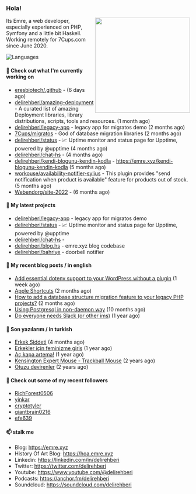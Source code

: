 <h3>Hola!</h3>
 

<img align="right" src="https://media.giphy.com/media/ZE6HYckyroMWwSp11C/giphy-downsized.gif" width="260">

Its Emre, a web developer, especially experienced on PHP, Symfony and a little bit Haskell. Working remotely for 7Cups.com since June 2020. 

![Languages](https://github-readme-stats.vercel.app/api/top-langs/?username=delirehberi&layout=compact)

#### 👷 Check out what I'm currently working on

- [eresbiotech/.github](https://github.com/eresbiotech/.github) -  (6 days ago)
- [delirehberi/amazing-deployment](https://github.com/delirehberi/amazing-deployment) - A curated list of amazing Deployment libraries, library distributions, scripts, tools and resources. (1 month ago)
- [delirehberi/legacy-app](https://github.com/delirehberi/legacy-app) - legacy app for migratos demo (2 months ago)
- [7Cups/migratos](https://github.com/7Cups/migratos) - God of database migration libraries (2 months ago)
- [delirehberi/status](https://github.com/delirehberi/status) - 📈 Uptime monitor and status page for Upptime, powered by @upptime (4 months ago)
- [delirehberi/chat-hs](https://github.com/delirehberi/chat-hs) -  (4 months ago)
- [delirehberi/kendi-blogunu-kendin-kodla](https://github.com/delirehberi/kendi-blogunu-kendin-kodla) - https://emre.xyz/kendi-blogunu-kendin-kodla (5 months ago)
- [workouse/availability-notifier-sylius](https://github.com/workouse/availability-notifier-sylius) - This plugin provides &#34;send notification when product is available&#34; feature for products out of stock. (5 months ago)
- [Webendorg/site-2022](https://github.com/Webendorg/site-2022) -  (6 months ago)

#### 🌱 My latest projects

- [delirehberi/legacy-app](https://github.com/delirehberi/legacy-app) - legacy app for migratos demo
- [delirehberi/status](https://github.com/delirehberi/status) - 📈 Uptime monitor and status page for Upptime, powered by @upptime
- [delirehberi/chat-hs](https://github.com/delirehberi/chat-hs) - 
- [delirehberi/blog.hs](https://github.com/delirehberi/blog.hs) - emre.xyz blog codebase 
- [delirehberi/bahriye](https://github.com/delirehberi/bahriye) - doorbell notifier

#### 📜 My recent blog posts / in english

- [Add essential dotenv support to your WordPress without a plugin](https://emre.xyz/add-essential-dotenv-support-to-your-wordpress-without-a-plugin) (1 week ago)
- [Apple Shortcuts](https://emre.xyz/apple-shortcuts) (2 months ago)
- [How to add a database structure migration feature to your legacy PHP projects?](https://emre.xyz/how-to-add-a-database-structure-migration-feature-to-your-legacy-php-projects) (2 months ago)
- [Using Postgresql in non-daemon way](https://emre.xyz/using-postgresql-in-non-daemon-way) (10 months ago)
- [Do everyone needs Slack (or other ims)](https://emre.xyz/do-everyone-needs-slack-or-other-ims) (1 year ago)

#### 📜 Son yazılarım / in turkish

- [Erkek Şiddeti](https://emre.xyz/erkek-siddeti) (4 months ago)
- [Erkekler için feminizme giriş](https://emre.xyz/erkekler-icin-feminizme-giris) (1 year ago)
- [Aç kapa artema!](https://emre.xyz/ac-kapa-artema) (1 year ago)
- [Kensington Expert Mouse - Trackball Mouse](https://emre.xyz/kensington-expert-mouse-trackball-mouse) (2 years ago)
- [Otuzu devirenler](https://emre.xyz/otuzu-devirenler) (2 years ago)

#### 👯 Check out some of my recent followers

- [RichForest0506](https://github.com/RichForest0506)
- [yinkar](https://github.com/yinkar)
- [cryptotyler](https://github.com/cryptotyler)
- [giantbrain0216](https://github.com/giantbrain0216)
- [efe639](https://github.com/efe639)

#### 📫 stalk me

- Blog: https://emre.xyz
- History Of Art Blog: https://hoa.emre.xyz
- Linkedin: https://linkedin.com/in/delirehberi
- Twitter: https://twitter.com/delirehberi
- Youtube: https://www.youtube.com/@delirehberi
- Podcasts: https://anchor.fm/delirehberi
- Soundcloud: https://soundcloud.com/delirehberi


